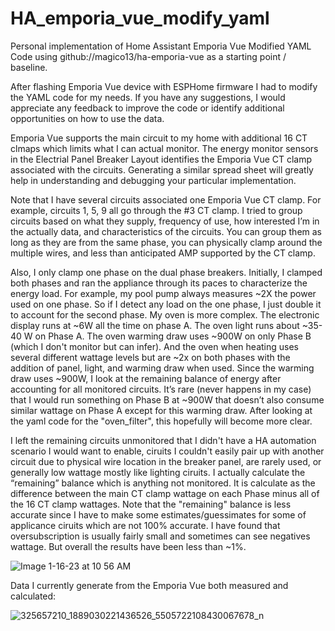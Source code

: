 # HA_emporia_vue_modify_yaml
Personal implementation of Home Assistant Emporia Vue Modified YAML Code using github://magico13/ha-emporia-vue as a starting point / baseline.

After flashing Emporia Vue device with ESPHome firmware I had to modify the YAML code for my needs.  If you have any suggestions, I would appreciate any feedback to improve the code or identify additional opportunities on how to use the data.

Emporia Vue supports the main circuit to my home with additional 16 CT clmaps which limits what I can actual monitor.  The energy monitor sensors in the Electrial Panel Breaker Layout identifies the Emporia Vue CT clamp associated with the circuits.  Generating a similar spread sheet will greatly help in understanding and debugging your particular implementation.  

Note that I have several circuits associated one Emporia Vue CT clamp.  For example, circuits 1, 5, 9 all go through the #3 CT clamp.  I tried to group circuits based on what they supply, frequency of use, how interested I’m in the actually data, and characteristics of the circuits. You can group them as long as they are from the same phase, you can physically clamp around the multiple wires, and less than anticipated AMP supported by the CT clamp. 

Also, I only clamp one phase on the dual phase breakers. Initially, I clamped both phases and ran the appliance through its paces to characterize the energy load. For example, my pool pump always measures ~2X the power used on one phase. So if I detect any load on the one phase, I just double it to account for the second phase.  My oven is more complex. The electronic display runs at ~6W all the time on phase A. The oven light runs about ~35-40 W on Phase A. The oven warming draw uses ~900W on only Phase B (which I don't monitor but can infer). And the oven when heating uses several different wattage levels but are ~2x on both phases with the addition of panel, light, and warming draw when used. Since the warming draw uses ~900W, I look at the remaining balance of energy after accounting for all monitored circuits.  It’s rare (never happens in my case) that I would run something on Phase B at ~900W that doesn’t also consume similar wattage on Phase A except for this warming draw.  After looking at the yaml code for the "oven_filter", this hopefully will become more clear.

I left the remaining circuits unmonitored that I didn't have a HA automation scenario I would want to enable, ciruits I couldn't easily pair up with another circuit due to physical wire location in the breaker panel, are rarely used, or generally low wattage mostly like lighting ciruits.  I actually calculate the “remaining” balance which is anything not monitored.  It is calculate as the difference between the main CT clamp wattage on each Phase minus all of the 16 CT clamp wattages.  Note that the "remaining" balance is less accurate since I have to make some estimates/guessimates for some of applicance ciruits which are not 100% accurate.  I have found that oversubscription is usually fairly small and sometimes can see negatives wattage.  But overall the results have been less than ~1%.

![Image 1-16-23 at 10 56 AM](https://user-images.githubusercontent.com/105085397/212719866-bfd74362-b9c0-419c-81c8-4dc385789fc3.jpg)

Data I currently generate from the Emporia Vue both measured and calculated: 

![325657210_1889030221436526_5505722108430067678_n](https://user-images.githubusercontent.com/105085397/212724349-131066e3-5dda-41b9-b201-39f228847678.jpg)

